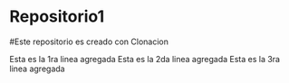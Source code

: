 # Repositorio1
#Este repositorio es creado con Clonacion

Esta es la 1ra linea agregada
Esta es la 2da linea agregada
Esta es la 3ra linea agregada
